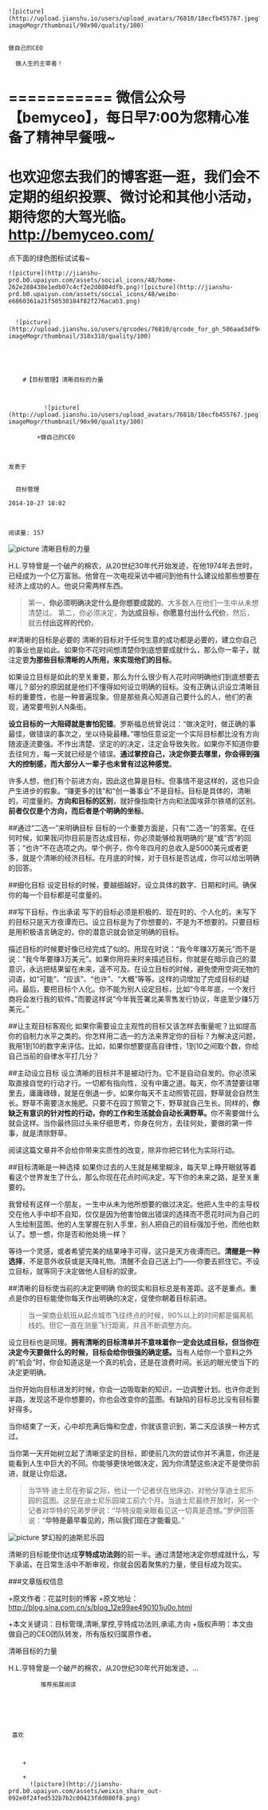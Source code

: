 
    
  
    ![picture](http://upload.jianshu.io/users/upload_avatars/76810/18ecfb455767.jpeg?imageMogr/thumbnail/90x90/quality/100)
    

    做自己的CEO
  
      做人生的主宰者！
===========
微信公众号【bemyceo】，每日早7:00为您精心准备了精神早餐哦~
===========
也欢迎您去我们的博客逛一逛，我们会不定期的组织投票、微讨论和其他小活动，期待您的大驾光临。
http://bemyceo.com/
===========
点下面的绿色图标试试看~

  
  
    ![picture](http://jianshu-prd.b0.upaiyun.com/assets/social_icons/48/home-262e288438e1edb07c4cf2e2d0804dfb.png)![picture](http://jianshu-prd.b0.upaiyun.com/assets/social_icons/48/weibo-e6860361a21f50530184f82f276acab3.png)
  
    
      ![picture](http://upload.jianshu.io/users/qrcodes/76810/qrcode_for_gh_586aad3df940_430.jpg?imageMogr/thumbnail/318x318/quality/100)
    


    
      
        #【目标管理】清晰目标的力量
        
          
            
              ![picture](http://upload.jianshu.io/users/upload_avatars/76810/18ecfb455767.jpeg?imageMogr/thumbnail/90x90/quality/100)
            
            +做自己的CEO
        
        
    
    发表于 

    
      目标管理

    2014-10-27 18:02

    

    阅读量: 157
  


        
          
![picture](http://upload-images.jianshu.io/upload_images/55385-500001c0cb2ff95b.jpg?imageView2/2/w/1240/q/100)
清晰目标的力量

  H.L.亨特曾是一个破产的棉农，从20世纪30年代开始发迹，在他1974年去世时，已经成为一个亿万富翁。他曾在一次电视采访中被问到他有什么建议给那些想要在经济上成功的人。他说只需两样东西。

>  第一，<strong>你必须明确决定什么是你想要成就的</strong>。大多数人在他们一生中从未想清楚过。
第二，你必须决定，<strong>为达成目标，你愿意付出什么代价</strong>，然后，就去<strong>付出这样的代价</strong>。

##清晰的目标是必要的
  清晰的目标对于任何生意的成功都是必要的，建立你自己的事业也是如此。如果你不花时间想清楚你到底想要成就什么，那么你一辈子，就注定要<strong>为那些目标清晰的人所用，来实现他们的目标</strong>。

  如果设立目标是如此的至关重要，那么为什么很少有人花时间明确他们到底想要去哪儿？部分的原因就是他们不懂得如何设立明确的目标。没有正确认识设立清晰目标的重要性，也是一种普遍现象。但是那些真心知道自己要什么的人，他们的表现，通常要甩别人N条街。

  <strong>设立目标的一大阻碍就是害怕犯错</strong>。罗斯福总统曾说过：“做决定时，做正确的事最佳，做错误的事次之，坐以待毙最糟。”哪怕任意设定一个实际目标都比没有方向随波逐流要强。不作出清楚、坚定的的决定，注定会导致失败。如果你不知道你要去往何方，每一天就已经是个错误。<strong>通过掌控自己，决定你要去哪里，你会得到强大的控制感，而大部分人一辈子也未曾有过这种感觉</strong>。

  许多人想，他们有个前进方向，因此这也算是目标。但事情不是这样的，这也只会产生进步的假象。“赚更多的钱”和“创一番事业”不是目标。目标是具体的，清晰的，可度量的。<strong>方向和目标的区别</strong>，就好像指南针方向和法国埃菲尔铁塔的区别。<strong>前者仅仅是个方向，而后者是个明确的坐标</strong>。

##通过“二选一”来明确目标
  目标的一个重要方面是，只有“二选一”的答案。在任何时候，如果我问你目前是否达成目标，你必须能够给我明确的“是”或“否”的回答；“也许”不在选项之内。举个例子，你今年四月的总收入是5000美元或者更多，就是个清晰的经济目标。在月底的时候，对于目标是否达成，你可以给出明确的回答。

##细化目标
  设定目标的时候，要越细越好。设立具体的数字、日期和时间。确保你的每一个目标都是可度量的。

##写下目标，作出承诺
  写下的目标必须是积极的、现在时的、个人化的。未写下的目标只是天方夜谭而已。设立目标是为了你想要的，不是为不想要的。只要目标是用积极语言确定的，你的潜意识就会锁定明确的目标。

  描述目标的时候要好像已经完成了似的。用现在时说：“我今年赚3万美元”而不是说：“我今年要赚3万美元”。如果你用将来时来描述目标，你就是在暗示自己的潜意识，永远把结果留在未来，遥不可及。在设立目标的时候，避免使用空洞无物的词语，如“可能”、“应该”、“也许”、“大概”等等。这样的词增加了完成目标的疑问。最后，要把目标个人化。你不能为别人设定目标，比如“今年年底，一个发行商将会发行我的软件。”而要这样说“今年我签署北美零售发行协议，年底至少赚5万美元。”

##让主观目标客观化
  如果你需要设立主观性的目标又该怎样去衡量呢？比如提高你的自制力水平之类的。你怎样用二选一的方法来界定你的目标？为解决这问题，我用1到10的数字来评估。比如，如果你想要提高自律性，1到10之间取个数，你给自己当前的自律水平打几分？

##主动设立目标
  设立清晰的目标并不是被动行为。它不是自动自发的。你必须采取直接自觉的行动才行。一切都有指向性，没有中庸之道。每天，你不清楚要往哪里去，庸庸碌碌，就是在倒退一步。如果你每天不主动照管花园，野草就会自然生长。野草不需要浇水施肥。只要不在园丁照管之下，野草就自己生长。同样的，<strong>你缺乏有意识的针对性的行动，你的工作和生活就会自动长满野草。</strong>你不需要做什么就会这样。当你最终回过头来仔细思考，你身在何方，去往何处，要做的第一件事，就是清除野草。

  阅读这篇文章并不会给你带来实质性的改变，除非你把它转化为实际行动。

##目标清晰是一种选择
  如果你过去的人生就是稀里糊涂，每天早上睁开眼就等着看这个世界发生了什么，那么你现在花点时间决定，写下你的未来之路，是至关重要的。

  我曾经有这样一个朋友，一生中从未为他所想要的做过决定。他把人生中的主导权交在他人手中却不自知，仅仅是因为他害怕做出错误的选择而不愿花时间为自己的人生绘制蓝图。他的人生掌握在别人手里，别人把自己的目标强加于他，而他也默认了。想一想，你是否和他处境一样？

  等待一个灵感，或者希望完美的结果唾手可得，这只是天方夜谭而已。<strong>清醒是一种选择</strong>，不是意外收获或是天降礼物。清醒不会自己送上门——你要去抓住它。不设立目标，就等同于决定做他人目标的奴隶。

##清晰的目标使当前的决定更明确
  你的现实和目标总是有差距。这不是重点。重点是你的目标能使你每天作出明确的决定，促使你朝着目标前进。

>  当一架商业航班从起点城市飞往终点的时候，90%以上的时间都是偏离航线的。但它一直在测量飞行距离，并且不断调整方向。

  设立目标也是同理。<strong>拥有清晰的目标清单并不意味着你一定会达成目标，但当你在决定今天要做什么的时候，目标会给你很强的确定感。</strong>当有人给你一个意料之外的“机会”时，你会知道这是一个真的机会，还是在浪费时间。长远的眼光使当下的决定更明确。

  当你开始向目标进发的时候，你会一边吸取新的知识，一边调整计划。也许你走到半路，发现这不是你想要的，你也会改变你的蓝图。有缺陷的目标总比没有目标要好得多。

  当你结束了一天，心中却充满后悔和空虚，你就该意识到，第二天应该换一种方式过。

  当你第一天开始树立起了清晰坚定的目标，即使前几次的尝试你并不满意，你还是能看到人生中巨大的不同。你能够更快地做决定，因为你清楚这些决定不是使你前进，就是让你后退。

>  当华特·迪士尼在弥留之际，他让一个记者伏在他床边，对他分享迪士尼乐园的蓝图。这是在迪士尼乐园竣工前六个月。当迪士尼最终开放时，另一个记者对华特的兄弟罗伊说：“华特没能亲眼看见这一切真是遗憾。”罗伊回答说：“<strong>华特是最早看见的，所以我们现在才能看见</strong>。”


![picture](http://upload-images.jianshu.io/upload_images/55385-4ec558029978b877.jpg?imageView2/2/w/1240/q/100)
梦幻般的迪斯尼乐园

  清晰的目标能使你达成<strong>亨特成功法则</strong>的前一半。通过清楚地决定你想成就什么，写下承诺，在日常生活中不断审视，你就会因着聚焦的力量，使目标成为现实。


###文章版权信息
>
+原文作者：花盆时刻的博客
+原文地址：http://blog.sina.com.cn/s/blog_12e99ae490101ju0o.html

+本文关键词：目标管理,清晰,掌控,亨特成功法则,承诺,方向
+版权声明：本文由做自己的CEO团队转发，所有版权归属原作者。


        
           
   清晰目标的力量 
 
 H.L.亨特曾是一个破产的棉农，从20世纪30年代开始发迹，...
      
    
    
      
      
      
          
             推荐拓展阅读
        
      
    
    
      
          
     喜欢

      
      
        +
                  
        +
          ![picture](http://jianshu-prd.b0.upaiyun.com/assets/weixin_share_out-092e0f24fed532b7b2c00423fdd080f8.png)
        
      
    
  



